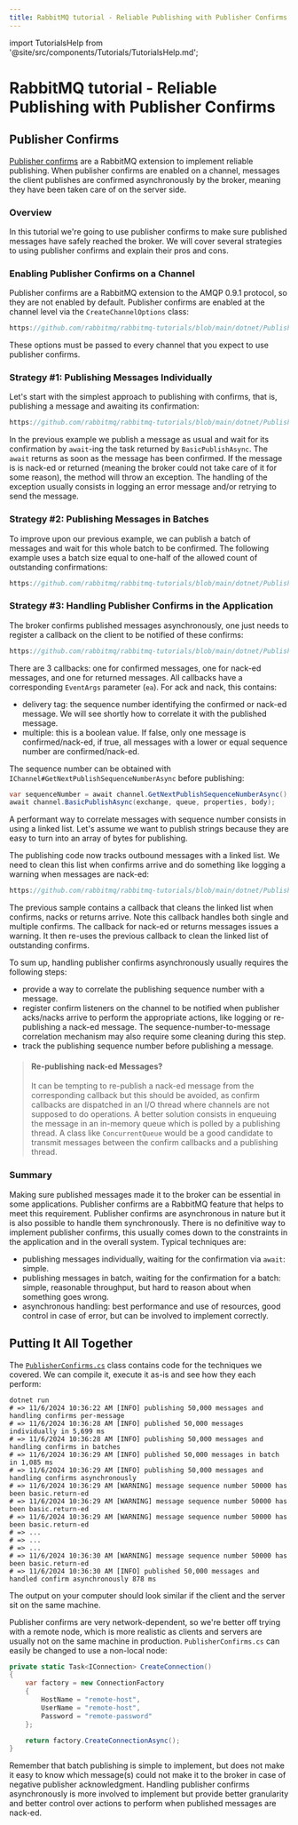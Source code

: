 ```yaml
---
title: RabbitMQ tutorial - Reliable Publishing with Publisher Confirms
---
```

<!--
Copyright (c) 2005-2025 Broadcom. All Rights Reserved. The term "Broadcom" refers to Broadcom Inc. and/or its subsidiaries.

All rights reserved. This program and the accompanying materials
are made available under the terms of the under the Apache License,
Version 2.0 (the "License”); you may not use this file except in compliance
with the License. You may obtain a copy of the License at

https://www.apache.org/licenses/LICENSE-2.0

Unless required by applicable law or agreed to in writing, software
distributed under the License is distributed on an "AS IS" BASIS,
WITHOUT WARRANTIES OR CONDITIONS OF ANY KIND, either express or implied.
See the License for the specific language governing permissions and
limitations under the License.
-->

import TutorialsHelp from '@site/src/components/Tutorials/TutorialsHelp.md';

# RabbitMQ tutorial - Reliable Publishing with Publisher Confirms

## Publisher Confirms

<TutorialsHelp/>

[Publisher confirms](/docs/confirms#publisher-confirms) are a RabbitMQ
extension to implement reliable publishing. When publisher confirms are enabled
on a channel, messages the client publishes are confirmed asynchronously by the
broker, meaning they have been taken care of on the server side.


### Overview

In this tutorial we're going to use publisher confirms to make sure published
messages have safely reached the broker. We will cover several strategies to
using publisher confirms and explain their pros and cons.


### Enabling Publisher Confirms on a Channel

Publisher confirms are a RabbitMQ extension to the AMQP 0.9.1 protocol, so they
are not enabled by default. Publisher confirms are enabled at the channel level
via the `CreateChannelOptions` class:

```csharp reference
https://github.com/rabbitmq/rabbitmq-tutorials/blob/main/dotnet/PublisherConfirms/PublisherConfirms.cs#L9-L15
```

These options must be passed to every channel that you expect to use publisher
confirms.

### Strategy #1: Publishing Messages Individually

Let's start with the simplest approach to publishing with confirms, that is,
publishing a message and awaiting its confirmation:

```csharp reference
https://github.com/rabbitmq/rabbitmq-tutorials/blob/main/dotnet/PublisherConfirms/PublisherConfirms.cs#L57-L68
```

In the previous example we publish a message as usual and wait for its
confirmation by `await`-ing the task returned by `BasicPublishAsync`. The
`await` returns as soon as the message has been confirmed. If the message is is
nack-ed or returned (meaning the broker could not take care of it for some
reason), the method will throw an exception. The handling of the exception
usually consists in logging an error message and/or retrying to send the
message.


### Strategy #2: Publishing Messages in Batches

To improve upon our previous example, we can publish a batch of messages and
wait for this whole batch to be confirmed. The following example uses a batch
size equal to one-half of the allowed count of outstanding confirmations:

```csharp reference
https://github.com/rabbitmq/rabbitmq-tutorials/blob/main/dotnet/PublisherConfirms/PublisherConfirms.cs#L92-L132
```


### Strategy #3: Handling Publisher Confirms in the Application

The broker confirms published messages asynchronously, one just needs to
register a callback on the client to be notified of these confirms:

```csharp reference
https://github.com/rabbitmq/rabbitmq-tutorials/blob/main/dotnet/PublisherConfirms/PublisherConfirms.cs#L204-L227
```

There are 3 callbacks: one for confirmed messages, one for nack-ed messages,
and one for returned messages. All callbacks have a corresponding `EventArgs`
parameter (`ea`). For ack and nack, this contains:

 * delivery tag: the sequence number identifying the confirmed or nack-ed
 message. We will see shortly how to correlate it with the published message.
 * multiple: this is a boolean value. If false, only one message is
 confirmed/nack-ed, if true, all messages with a lower or equal sequence number
 are confirmed/nack-ed.

The sequence number can be obtained with `IChannel#GetNextPublishSequenceNumberAsync` before
publishing:

```csharp
var sequenceNumber = await channel.GetNextPublishSequenceNumberAsync();
await channel.BasicPublishAsync(exchange, queue, properties, body);
```

A performant way to correlate messages with sequence number consists in using a
linked list. Let's assume we want to publish strings because they are easy to
turn into an array of bytes for publishing.

The publishing code now tracks outbound messages with a linked list. We need to
clean this list when confirms arrive and do something like logging a warning
when messages are nack-ed:

```csharp reference
https://github.com/rabbitmq/rabbitmq-tutorials/blob/main/dotnet/PublisherConfirms/PublisherConfirms.cs#L155-L202
```

The previous sample contains a callback that cleans the linked list when
confirms, nacks or returns arrive. Note this callback handles both single and
multiple confirms. The callback for nack-ed or returns messages issues a
warning. It then re-uses the previous callback to clean the linked list of
outstanding confirms.

To sum up, handling publisher confirms asynchronously usually requires the
following steps:

 * provide a way to correlate the publishing sequence number with a message.
 * register confirm listeners on the channel to be notified when
 publisher acks/nacks arrive to perform the appropriate actions, like
 logging or re-publishing a nack-ed message. The sequence-number-to-message
 correlation mechanism may also require some cleaning during this step.
 * track the publishing sequence number before publishing a message.

> #### Re-publishing nack-ed Messages?
>
> It can be tempting to re-publish a nack-ed message from the corresponding
> callback but this should be avoided, as confirm callbacks are
> dispatched in an I/O thread where channels are not supposed
> to do operations. A better solution consists in enqueuing the message in an in-memory
> queue which is polled by a publishing thread. A class like `ConcurrentQueue`
> would be a good candidate to transmit messages between the confirm callbacks
> and a publishing thread.

### Summary

Making sure published messages made it to the broker can be essential in some
applications. Publisher confirms are a RabbitMQ feature that helps to meet this
requirement. Publisher confirms are asynchronous in nature but it is also
possible to handle them synchronously. There is no definitive way to implement
publisher confirms, this usually comes down to the constraints in the
application and in the overall system. Typical techniques are:

* publishing messages individually, waiting for the confirmation via
`await`: simple.
* publishing messages in batch, waiting for the confirmation for
a batch: simple, reasonable throughput, but hard to reason about when something
goes wrong.
* asynchronous handling: best performance and use of resources, good control in
case of error, but can be involved to implement correctly.

## Putting It All Together

The [`PublisherConfirms.cs`](https://github.com/rabbitmq/rabbitmq-tutorials/blob/main/dotnet/PublisherConfirms/PublisherConfirms.cs)
class contains code for the techniques we covered. We can compile it, execute it as-is and
see how they each perform:

```shell
dotnet run
# => 11/6/2024 10:36:22 AM [INFO] publishing 50,000 messages and handling confirms per-message
# => 11/6/2024 10:36:28 AM [INFO] published 50,000 messages individually in 5,699 ms
# => 11/6/2024 10:36:28 AM [INFO] publishing 50,000 messages and handling confirms in batches
# => 11/6/2024 10:36:29 AM [INFO] published 50,000 messages in batch in 1,085 ms
# => 11/6/2024 10:36:29 AM [INFO] publishing 50,000 messages and handling confirms asynchronously
# => 11/6/2024 10:36:29 AM [WARNING] message sequence number 50000 has been basic.return-ed
# => 11/6/2024 10:36:29 AM [WARNING] message sequence number 50000 has been basic.return-ed
# => 11/6/2024 10:36:29 AM [WARNING] message sequence number 50000 has been basic.return-ed
# => ...
# => ...
# => ...
# => 11/6/2024 10:36:30 AM [WARNING] message sequence number 50000 has been basic.return-ed
# => 11/6/2024 10:36:30 AM [INFO] published 50,000 messages and handled confirm asynchronously 878 ms
```

The output on your computer should look similar if the client and the server
sit on the same machine.

Publisher confirms are very network-dependent, so we're better off trying with
a remote node, which is more realistic as clients and servers are usually not
on the same machine in production. `PublisherConfirms.cs` can easily be changed
to use a non-local node:

```csharp
private static Task<IConnection> CreateConnection()
{
    var factory = new ConnectionFactory
    {
        HostName = "remote-host",
        UserName = "remote-host",
        Password = "remote-password"
    };

    return factory.CreateConnectionAsync();
}
```

Remember that batch publishing is simple to implement, but does not make it
easy to know which message(s) could not make it to the broker in case of
negative publisher acknowledgment. Handling publisher confirms asynchronously
is more involved to implement but provide better granularity and better control
over actions to perform when published messages are nack-ed.
